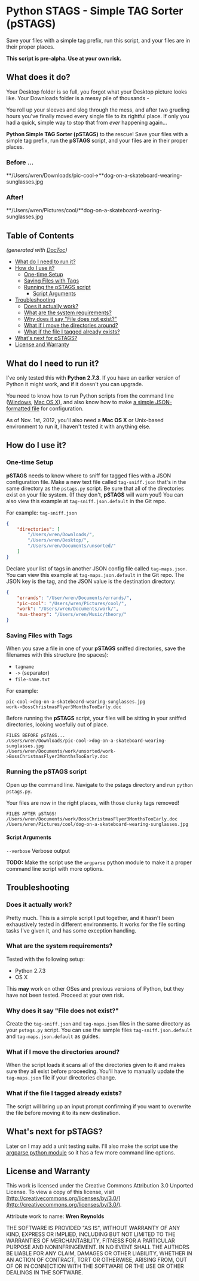 Python STAGS - Simple TAG Sorter (pSTAGS)
======

Save your files with a simple tag prefix, run this script, and your files are in their proper places.

**This script is pre-alpha. Use at your own risk.**

## What does it do?

Your Desktop folder is so full, you forgot what your Desktop picture looks like. Your Downloads folder is a messy pile of thousands -

You roll up your sleeves and slog through the mess, and after two grueling hours you've finally moved every single file to its rightful place. If only you had a quick, simple way to stop that from *ever* happening again...

**Python Simple TAG Sorter (pSTAGS)** to the rescue! Save your files with a simple tag prefix, run the **pSTAGS** script, and your files are in their proper places.

### Before ...

**/Users/wren/Downloads/pic-cool->**dog-on-a-skateboard-wearing-sunglasses.jpg

### After!

**/Users/wren/Pictures/cool/**dog-on-a-skateboard-wearing-sunglasses.jpg


## **Table of Contents**
*(generated with [DocToc](http://doctoc.herokuapp.com/))*

- [What do I need to run it?](#what-do-i-need-to-run-it)
- [How do I use it?](#how-do-i-use-it)
    - [One-time Setup](#one-time-setup)
    - [Saving Files with Tags](#saving-files-with-tags)
    - [Running the pSTAGS script](#running-the-pstags-script)
        - [Script Arguments](#script-arguments)
- [Troubleshooting](#troubleshooting)
    - [Does it actually work?](#does-it-actually-work)
    - [What are the system requirements?](#what-are-the-system-requirements)
    - [Why does it say "File does not exist?"](#why-does-it-say-file-does-not-exist)
    - [What if I move the directories around?](#what-if-i-move-the-directories-around)
    - [What if the file I tagged already exists?](#what-if-the-file-i-tagged-already-exists)
- [What's next for pSTAGS?](#whats-next-for-pstags)
- [License and Warranty](#license-and-warranty)

## <a id="what-do-i-need-to-run-it"></a>What do I need to run it?

I've only tested this with **Python 2.7.3**. If you have an earlier version of Python it might work, and if it doesn't you can upgrade.

You need to know how to run Python scripts from the command line ([Windows](http://docs.python.org/2/faq/windows.html#how-do-i-run-a-python-program-under-windows), [Mac OS X](http://docs.python.org/2/using/mac.html)), and also know how to make [a simple JSON-formatted file](http://www.w3schools.com/json/default.asp) for configuration.

As of Nov. 1st, 2012, you'll also need a **Mac OS X** or Unix-based environment to run it, I haven't tested it with anything else.

## <a id="how-do-i-use-it"></a>How do I use it?

### <a id="one-time-setup"></a>One-time Setup

**pSTAGS** needs to know where to sniff for tagged files with a JSON configuration file. Make a new text file called `tag-sniff.json` that's in the same directory as the `pstags.py` script. Be sure that all of the directories exist on your file system. (If they don't, **pSTAGS** will warn you!) You can also view this example at `tag-sniff.json.default` in the Git repo.

For example: `tag-sniff.json`

```json
{
    "directories": [
        "/Users/wren/Downloads/",
        "/Users/wren/Desktop/",
        "/Users/wren/Documents/unsorted/"
    ]
}
```

Declare your list of tags in another JSON config file called `tag-maps.json`.  You can view this example at `tag-maps.json.default` in the Git repo. The JSON key is the tag, and the JSON value is the destination directory:

```json
{
    "errands": "/User/wren/Documents/errands/",
    "pic-cool": "/Users/wren/Pictures/cool/",
    "work": "/Users/wren/Documents/work/",
    "mus-theory": "/Users/wren/Music/theory/"
}
```

### <a id="saving-files-with-tags"></a>Saving Files with Tags

When you save a file in one of your **pSTAGS** sniffed directories, save the filenames with this structure (no spaces):

* `tagname`
* `->` (separator)
* `file-name.txt`

For example:

    pic-cool->dog-on-a-skateboard-wearing-sunglasses.jpg
    work->BossChristmasFlyer3MonthsTooEarly.doc

Before running the **pSTAGS** script, your files will be sitting in your sniffed directories, looking woefully out of place.

    FILES BEFORE pSTAGS...
    /Users/wren/Downloads/pic-cool->dog-on-a-skateboard-wearing-sunglasses.jpg
    /Users/wren/Documents/work/unsorted/work->BossChristmasFlyer3MonthsTooEarly.doc

### <a id="running-the-pstags-script"></a>Running the pSTAGS script

Open up the command line. Navigate to the pstags directory and run `python pstags.py`.

Your files are now in the right places, with those clunky tags removed!

    FILES AFTER pSTAGS!
    /Users/wren/Documents/work/BossChristmasFlyer3MonthsTooEarly.doc
    /Users/wren/Pictures/cool/dog-on-a-skateboard-wearing-sunglasses.jpg

#### <a id="script-arguments"></a>Script Arguments

`--verbose`
Verbose output

**TODO:** Make the script use the `argparse` python module to make it a proper command line script with more options.


## <a id="troubleshooting"></a>Troubleshooting

### <a id="does-it-actually-work"></a>Does it actually work?

Pretty much. This is a simple script I put together, and it hasn't been exhaustively tested in different environments. It works for the file sorting tasks I've given it, and has some exception handling.

### <a id="what-are-the-system-requirements"></a>What are the system requirements?
Tested with the following setup:

* Python 2.7.3
* OS X

This **may** work on other OSes and previous versions of Python, but they have not been tested. Proceed at your own risk.

### <a id="why-does-it-say-file-does-not-exist"></a>Why does it say "File does not exist?"

Create the `tag-sniff.json` and `tag-maps.json` files in the same directory as your `pstags.py` script. You can use the sample files `tag-sniff.json.default` and `tag-maps.json.default` as guides.

### <a id="what-if-i-move-the-directories-around"></a>What if I move the directories around?

When the script loads it scans all of the directories given to it and makes sure they all exist before proceeding. You'll have to manually update the `tag-maps.json` file if your directories change.

### <a id="what-if-the-file-i-tagged-already-exists"></a>What if the file I tagged already exists?

The script will bring up an input prompt confirming if you want to overwrite the file before moving it to its new destination.

## <a id="whats-next-for-pstags"></a>What's next for pSTAGS?

Later on I may add a unit testing suite. I'll also make the script use the [argparse python module](http://docs.python.org/dev/library/argparse.html) so it has a few more command line options.


## <a id="license-and-warranty"></a>License and Warranty

This work is licensed under the Creative Commons Attribution 3.0 Unported License. To view a copy of this license, visit [http://creativecommons.org/licenses/by/3.0/](http://creativecommons.org/licenses/by/3.0/).

Attribute work to name: **Wren Reynolds**

THE SOFTWARE IS PROVIDED "AS IS", WITHOUT WARRANTY OF ANY KIND,
EXPRESS OR IMPLIED, INCLUDING BUT NOT LIMITED TO THE WARRANTIES OF
MERCHANTABILITY, FITNESS FOR A PARTICULAR PURPOSE AND NONINFRINGEMENT.
IN NO EVENT SHALL THE AUTHORS BE LIABLE FOR ANY CLAIM, DAMAGES OR
OTHER LIABILITY, WHETHER IN AN ACTION OF CONTRACT, TORT OR OTHERWISE,
ARISING FROM, OUT OF OR IN CONNECTION WITH THE SOFTWARE OR THE USE OR
OTHER DEALINGS IN THE SOFTWARE.

